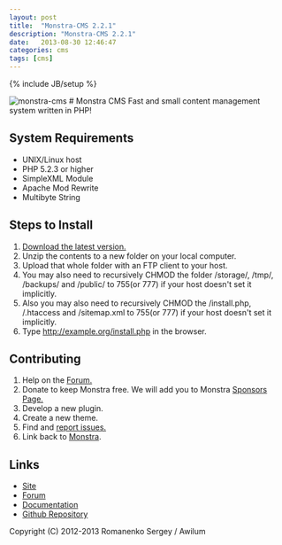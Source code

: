 ```yaml
---
layout: post
title:  "Monstra-CMS 2.2.1"
description: "Monstra-CMS 2.2.1"
date:   2013-08-30 12:46:47
categories: cms
tags: [cms]
---
```

{% include JB/setup %}

<img alt="monstra-cms" src="{{ site.url }}/assets/img/posts/monstra-logo.png"/>
# Monstra CMS
Fast and small content management system written in PHP!

## System Requirements
- UNIX/Linux host
- PHP 5.2.3 or higher
- SimpleXML Module
- Apache Mod Rewrite
- Multibyte String

## Steps to Install
1. [Download the latest version.](http://monstra.org/download)
2. Unzip the contents to a new folder on your local computer.
3. Upload that whole folder with an FTP client to your host.
4. You may also need to recursively CHMOD the folder /storage/, /tmp/, /backups/ and /public/ to 755(or 777) if your host doesn't set it implicitly.
5. Also you may also need to recursively CHMOD the /install.php, /.htaccess and /sitemap.xml to 755(or 777) if your host doesn't set it implicitly.
6. Type http://example.org/install.php in the browser.

## Contributing
1. Help on the [Forum.](http://forum.monstra.org)
2. Donate to keep Monstra free. We will add you to Monstra [Sponsors Page.](http://monstra.org/contribute/sponsors)
3. Develop a new plugin.
4. Create a new theme.
5. Find and [report issues.](https://github.com/MonstraLab/monstra-cms/issues)
6. Link back to [Monstra](http://monstra.org).

## Links
- [Site](http://monstra.org)
- [Forum](http://forum.monstra.org)
- [Documentation](http://monstra.org/documentation)
- [Github Repository](https://github.com/MonstraLab/monstra-cms)

Copyright (C) 2012-2013 Romanenko Sergey / Awilum
